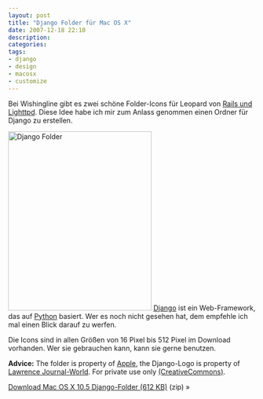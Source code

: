 ```yaml
---
layout: post
title: "Django Folder für Mac OS X"
date: 2007-12-18 22:10
description: 
categories:
tags: 
- django
- design
- macosx
- customize
---
```


Bei Wishingline gibt es zwei schöne Folder-Icons für Leopard von [Rails und Lighttpd](http://www.wishingline.com/notebook/2007/12/railslighttpdiconsforleopard/ "Rails and Lighttpd Icons for Leopard …On a Long Piece of String"). Diese Idee habe ich mir zum Anlass genommen einen Ordner für Django zu erstellen.

<!-- more -->

<a href="/files/django-leopard-folder.zip"><img src="/img/django-leopard-folders.jpg" alt="Django Folder" width="292" height="365" /></a> [Django](http://www.djangoproject.com/ "Django | The Web framework for perfectionists with deadlines") ist ein Web-Framework, das auf [Python](http://www.python.org/ "Python Programming Language -- Official Website") basiert. Wer es noch nicht gesehen hat, dem empfehle ich mal einen Blick darauf zu werfen.

Die Icons sind in allen Größen von 16 Pixel bis 512 Pixel im Download vorhanden. Wer sie gebrauchen kann, kann sie gerne benutzen.

**Advice:** The folder is property of [Apple](http://www.apple.com/ "Apple"), the Django-Logo is property of [Lawrence Journal-World](http://www.ljworld.com/ "LJWorld.com - Lawrence, Kansas"). For private use only [(CreativeCommons)](http://creativecommons.org/licenses/by-nc-nd/3.0/deed.de "Creative Commons Attribution-Noncommercial-No Derivative Works 3.0 Unported").

<div class="download">
    <p><a href="/files/django-leopard-folder.zip">Download Mac OS X 10.5 Django-Folder (612 KB)</a> (zip) »</p>
</div>
